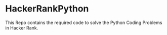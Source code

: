 # HackerRankPython
This Repo contains the required code to solve the Python Coding Problems in Hacker Rank.
